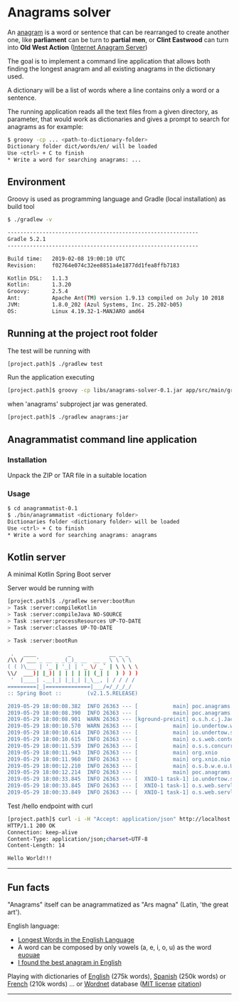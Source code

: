 # Anagrams solver

An [anagram][1] is a word or sentence that can be rearranged to create another one, like **parliament** can be 
turn to **partial men**, or **Clint Eastwood** can turn into **Old West Action** ([Internet Anagram Server][2])

The goal is to implement a command line application that allows both finding the longest anagram and all existing 
anagrams in the dictionary used.

A dictionary will be a list of words where a line contains only a word or a sentence.

The running application reads all the text files from a given directory, as parameter, that would work as dictionaries and gives a 
prompt to search for anagrams as for example:

```bash
$ groovy -cp ... <path-to-dictionary-folder>
Dictionary folder dict/words/en/ will be loaded
Use <ctrl> + C to finish
* Write a word for searching anagrams: ...
```

## Environment

Groovy is used as programming language and Gradle (local installation) as build tool 

```bash
$ ./gradlew -v

------------------------------------------------------------
Gradle 5.2.1
------------------------------------------------------------

Build time:   2019-02-08 19:00:10 UTC
Revision:     f02764e074c32ee8851a4e1877dd1fea8ffb7183

Kotlin DSL:   1.1.3
Kotlin:       1.3.20
Groovy:       2.5.4
Ant:          Apache Ant(TM) version 1.9.13 compiled on July 10 2018
JVM:          1.8.0_202 (Azul Systems, Inc. 25.202-b05)
OS:           Linux 4.19.32-1-MANJARO amd64

```

## Running at the project root folder

The test will be running with 

```bash
[project.path]$ ./gradlew test
```

Run the application executing 

```bash
[project.path]$ groovy -cp libs/anagrams-solver-0.1.jar app/src/main/groovy/Anagrammatist <dictionaries folder path>
```

when 'anagrams' subproject jar was generated.

```bash
[project.path]$ ./gradlew anagrams:jar
```

## Anagrammatist command line application

### Installation

Unpack the ZIP or TAR file in a suitable location

### Usage

```bash
$ cd anagrammatist-0.1
$ ./bin/anagrammatist <dictionary folder>
Dictionaries folder <dictionary folder> will be loaded
Use <ctrl> + C to finish
* Write a word for searching anagrams: anagrams
```

## Kotlin server
 
 A minimal Kotlin Spring Boot server
 
 Server would be running with
 
 ```bash
 [project.path]$ ./gradlew server:bootRun
> Task :server:compileKotlin
> Task :server:compileJava NO-SOURCE
> Task :server:processResources UP-TO-DATE
> Task :server:classes UP-TO-DATE

> Task :server:bootRun

  .   ____          _            __ _ _
 /\\ / ___'_ __ _ _(_)_ __  __ _ \ \ \ \
( ( )\___ | '_ | '_| | '_ \/ _` | \ \ \ \
 \\/  ___)| |_)| | | | | || (_| |  ) ) ) )
  '  |____| .__|_| |_|_| |_\__, | / / / /
 =========|_|==============|___/=/_/_/_/
 :: Spring Boot ::        (v2.1.5.RELEASE)

2019-05-29 18:00:08.382  INFO 26363 --- [           main] poc.anagrams.ApplicationKt               : Starting ApplicationKt on spectre with PID 26363 (/home/migupl/Develop/github.com/chal-yaas/server/build/classes/kotlin/main started by migupl in /home/migupl/Develop/github.com/chal-yaas/server)
2019-05-29 18:00:08.390  INFO 26363 --- [           main] poc.anagrams.ApplicationKt               : No active profile set, falling back to default profiles: default
2019-05-29 18:00:08.901  WARN 26363 --- [kground-preinit] o.s.h.c.j.Jackson2ObjectMapperBuilder    : For Jackson Kotlin classes support please add "com.fasterxml.jackson.module:jackson-module-kotlin" to the classpath
2019-05-29 18:00:10.570  WARN 26363 --- [           main] io.undertow.websockets.jsr               : UT026010: Buffer pool was not set on WebSocketDeploymentInfo, the default pool will be used
2019-05-29 18:00:10.614  INFO 26363 --- [           main] io.undertow.servlet                      : Initializing Spring embedded WebApplicationContext
2019-05-29 18:00:10.615  INFO 26363 --- [           main] o.s.web.context.ContextLoader            : Root WebApplicationContext: initialization completed in 2013 ms
2019-05-29 18:00:11.539  INFO 26363 --- [           main] o.s.s.concurrent.ThreadPoolTaskExecutor  : Initializing ExecutorService 'applicationTaskExecutor'
2019-05-29 18:00:11.943  INFO 26363 --- [           main] org.xnio                                 : XNIO version 3.3.8.Final
2019-05-29 18:00:11.960  INFO 26363 --- [           main] org.xnio.nio                             : XNIO NIO Implementation Version 3.3.8.Final
2019-05-29 18:00:12.210  INFO 26363 --- [           main] o.s.b.w.e.u.UndertowServletWebServer     : Undertow started on port(s) 8080 (http) with context path ''
2019-05-29 18:00:12.214  INFO 26363 --- [           main] poc.anagrams.ApplicationKt               : Started ApplicationKt in 4.735 seconds (JVM running for 5.506)
2019-05-29 18:00:33.845  INFO 26363 --- [  XNIO-1 task-1] io.undertow.servlet                      : Initializing Spring DispatcherServlet 'dispatcherServlet'
2019-05-29 18:00:33.845  INFO 26363 --- [  XNIO-1 task-1] o.s.web.servlet.DispatcherServlet        : Initializing Servlet 'dispatcherServlet'
2019-05-29 18:00:33.849  INFO 26363 --- [  XNIO-1 task-1] o.s.web.servlet.DispatcherServlet        : Completed initialization in 4 ms
```
 
 Test /hello endpoint with curl
 
 ```bash
 [project.path]$ curl -i -H "Accept: application/json" http://localhost:8080/hello
HTTP/1.1 200 OK
Connection: keep-alive
Content-Type: application/json;charset=UTF-8
Content-Length: 14

Hello World!!!
 ```
 

---
## Fun facts

"Anagrams" itself can be anagrammatized as "Ars magna" (Latin, 'the great art').

English language:
- [Longest Words in the English Language][3]
- A word can be composed by only vowels (a, e, i, o, u) as the word [euouae][4]
- [I found the best anagram in English][5]

Playing with dictionaries of [English][6] (275k words), [Spanish][7] (250k words) or [French][8] (210k words) ... 
or [Wordnet][9] database ([MIT license][10] [citation][11])

---
[1]: https://en.wikipedia.org/wiki/Anagram
[2]: https://wordsmith.org/anagram/index.html
[3]: https://grammar.yourdictionary.com/word-lists/longest-words-in-the-english-language.html
[4]: https://en.wikipedia.org/wiki/Euouae
[5]: https://blog.plover.com/lang/anagram-scoring.html
[6]: https://github.com/zeke/an-array-of-english-words
[7]: https://github.com/words/an-array-of-spanish-words
[8]: https://github.com/words/an-array-of-french-words
[9]: https://wordnet.princeton.edu/download/current-version
[10]: https://wordnet.princeton.edu/license-and-commercial-use
[11]: https://wordnet.princeton.edu/citing-wordnet
